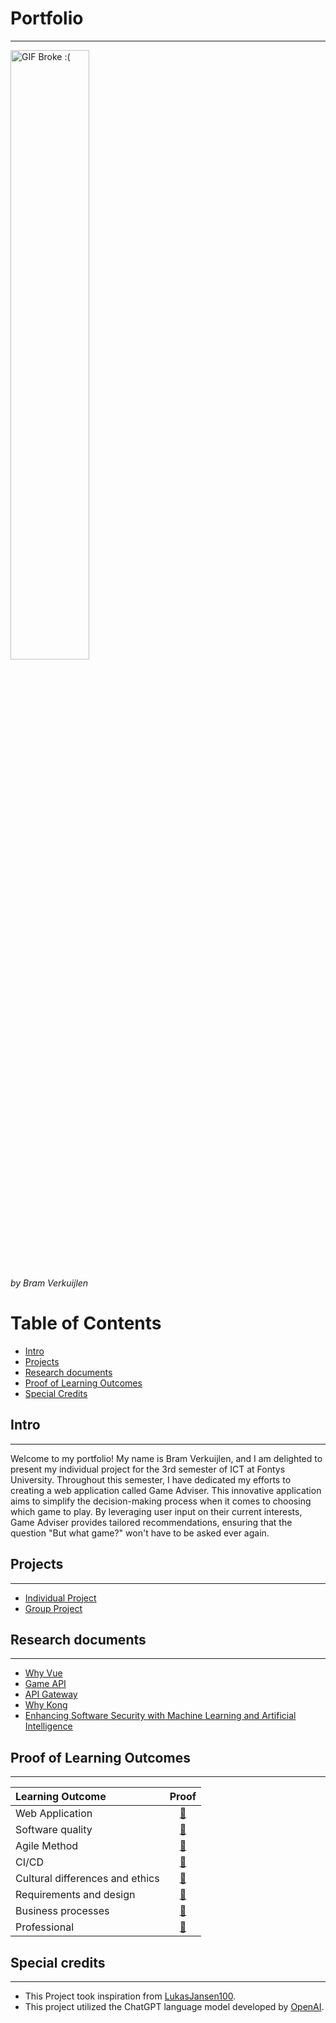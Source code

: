 # Portfolio
***
<img src="https://thumbs.gfycat.com/SevereEvilDeer-max-1mb.gif" alt="GIF Broke :(" width="50%" height="50%" />

*by Bram Verkuijlen*

# Table of Contents
- [Intro](#intro)
- [Projects](#projects)
- [Research documents](#research-documents)
- [Proof of Learning Outcomes](#proof-of-learning-outcomes)
- [Special Credits](#special-credits)

## Intro
***
Welcome to my portfolio! My name is Bram Verkuijlen, and I am delighted to present my individual project for the 3rd semester of ICT at Fontys University. Throughout this semester, I have dedicated my efforts to creating a web application called Game Adviser. This innovative application aims to simplify the decision-making process when it comes to choosing which game to play. By leveraging user input on their current interests, Game Adviser provides tailored recommendations, ensuring that the question "But what game?" won't have to be asked ever again.

## Projects
***
- [Individual Project](https://github.com/Phantom-works)
- [Group Project](https://github.com/Null-Not-Found)

## Research documents
***
- [Why Vue](https://github.com/BramVerkuijlen/Portfolio-S3/blob/main/Research/Why%20Vue.md)
- [Game API](https://github.com/BramVerkuijlen/Portfolio-S3/blob/main/Research/Game%20API.md)
- [API Gateway](https://github.com/BramVerkuijlen/Portfolio-S3/blob/main/Research/API%20Gateway.md)
- [Why Kong](https://github.com/BramVerkuijlen/Portfolio-S3/blob/main/Research/Why%20Kong.md)
- [Enhancing Software Security with Machine Learning and Artificial Intelligence](https://github.com/BramVerkuijlen/Portfolio-S3/blob/main/Research/SecurityMachineLearning.md#real-life-applications)

## Proof of Learning Outcomes
***
| Learning Outcome | Proof |
|:-----------------|:-----:|
|Web Application| [🔗](https://github.com/BramVerkuijlen/Portfolio-S3/blob/main/ProofLearningOutcomes/Web%20application.md)
|Software quality| [🔗](https://github.com/BramVerkuijlen/Portfolio-S3/blob/main/ProofLearningOutcomes/SoftwareQuality.md)
|Agile Method| [🔗](https://github.com/BramVerkuijlen/Portfolio-S3/blob/main/ProofLearningOutcomes/Agile.md)
|CI/CD| [🔗](https://github.com/BramVerkuijlen/Portfolio-S3/blob/main/ProofLearningOutcomes/CI-CD.md)
|Cultural differences and ethics| [🔗](https://github.com/BramVerkuijlen/Portfolio-S3/blob/main/ProofLearningOutcomes/Cultural%20differences%20and%20ethics.md)
|Requirements and design| [🔗](https://github.com/BramVerkuijlen/Portfolio-S3/blob/main/ProofLearningOutcomes/Requirements%20and%20design.md)
|Business processes| [🔗](https://github.com/BramVerkuijlen/Portfolio-S3/blob/main/ProofLearningOutcomes/Business%20processes.md)
|Professional| [🔗](https://github.com/BramVerkuijlen/Portfolio-S3/blob/main/ProofLearningOutcomes/Professional.md)

## Special credits
***
- This Project took inspiration from [LukasJansen100](https://github.com/LukasJansen100/Portfolio-S3).
- This project utilized the ChatGPT language model developed by [OpenAI](https://openai.com/).



